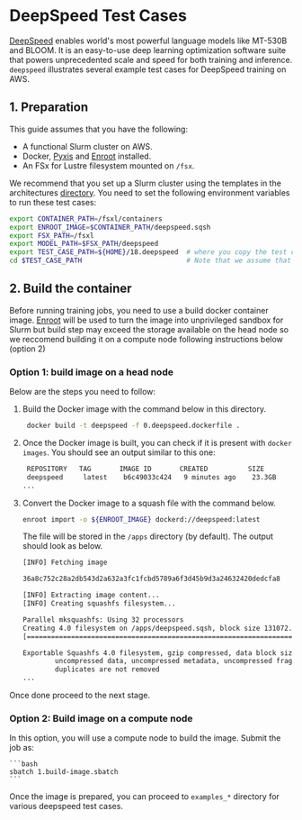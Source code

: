 # DeepSpeed Test Cases <!-- omit in toc -->

[DeepSpeed](https://github.com/microsoft/DeepSpeed) enables world's most powerful language models like MT-530B and BLOOM. It is an easy-to-use deep learning optimization software suite that powers unprecedented scale and speed for both training and inference. `deepspeed` illustrates several example test cases for DeepSpeed training on AWS. 

## 1. Preparation

This guide assumes that you have the following:

* A functional Slurm cluster on AWS.
* Docker, [Pyxis](https://github.com/NVIDIA/pyxis) and [Enroot](https://github.com/NVIDIA/enroot) installed.
* An FSx for Lustre filesystem mounted on `/fsx`.

We recommend that you set up a Slurm cluster using the templates in the architectures [directory](../../../1.architectures). You need to set the following environment variables to run these test cases:

```bash
export CONTAINER_PATH=/fsxl/containers
export ENROOT_IMAGE=$CONTAINER_PATH/deepspeed.sqsh
export FSX_PATH=/fsxl
export MODEL_PATH=$FSX_PATH/deepspeed
export TEST_CASE_PATH=${HOME}/18.deepspeed  # where you copy the test case or set to your test case path
cd $TEST_CASE_PATH                          # Note that we assume that you are here during the following command executions
```



## 2. Build the container

Before running training jobs, you need to use a build docker container image. [Enroot](https://github.com/NVIDIA/enroot) will be used to turn the image into unprivileged sandbox for Slurm but build step may exceed the storage available on the head node so we reccomend building it on a compute node following instructions below (option 2)

### Option 1: build image on a head node

Below are the steps you need to follow:


1. Build the Docker image with the command below in this directory.

   ```bash
    docker build -t deepspeed -f 0.deepspeed.dockerfile .
   ```


2. Once the Docker image is built, you can check if it is present with `docker images`. You should see an output similar to this one:

   ```bash
    REPOSITORY   TAG       IMAGE ID       CREATED          SIZE
    deepspeed     latest    b6c49033c424   9 minutes ago    23.3GB
   ...
   ```

3. Convert the Docker image to a squash file with the command below.

   ```bash
   enroot import -o ${ENROOT_IMAGE} dockerd://deepspeed:latest
   ```

   The file will be stored in the `/apps` directory (by default). The output should look as below.

    ```bash
    [INFO] Fetching image

    36a8c752c28a2db543d2a632a3fc1fcbd5789a6f3d45b9d3a24632420dedcfa8

    [INFO] Extracting image content...
    [INFO] Creating squashfs filesystem...

    Parallel mksquashfs: Using 32 processors
    Creating 4.0 filesystem on /apps/deepspeed.sqsh, block size 131072.
    [========================================================================================================================================================================================================================-] 291068/291068 100%

    Exportable Squashfs 4.0 filesystem, gzip compressed, data block size 131072
            uncompressed data, uncompressed metadata, uncompressed fragments, uncompressed xattrs
            duplicates are not removed
    ...
    ```

Once done proceed to the next stage.

### Option 2: Build image on a compute node

In this option, you will use a compute node to build the image. Submit the job as:

    ```bash
    sbatch 1.build-image.sbatch
    ```


Once the image is prepared, you can proceed to `examples_*` directory for various deepspeed test cases.
